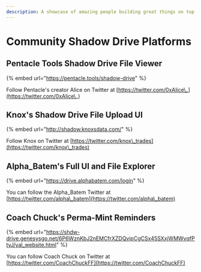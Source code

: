 ```yaml
---
description: A showcase of amazing people building great things on top of Shadow Drive
---
```


# Community Shadow Drive Platforms

## Pentacle Tools Shadow Drive File Viewer

{% embed url="https://pentacle.tools/shadow-drive" %}

Follow Pentacle's creator Alice on Twitter at [https://twitter.com/0xAlice\_](https://twitter.com/0xAlice\_)

## &#x20;Knox's Shadow Drive File Upload UI

{% embed url="http://shadow.knoxsdata.com/" %}

Follow Knox on Twitter at [https://twitter.com/knox\_trades](https://twitter.com/knox\_trades)

## Alpha\_Batem's Full UI and File Explorer

{% embed url="https://drive.alphabatem.com/login" %}

You can follow the Alpha\_Batem Twitter at [https://twitter.com/alpha\_batem](https://twitter.com/alpha\_batem)

## Coach Chuck's Perma-Mint Reminders

{% embed url="https://shdw-drive.genesysgo.net/6P6WznKbJ2nEMCfrXZDQvipCgCSx45SXxjWMWvqfPtyJ/yal_website.html" %}

You can follow Coach Chuck on Twitter at [https://twitter.com/CoachChuckFF](https://twitter.com/CoachChuckFF)

